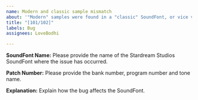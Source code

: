 ```yaml
---
name: Modern and classic sample mismatch
about: '"Modern" samples were found in a "classic" SoundFont, or vice versa.'
title: "[101/102]"
labels: Bug
assignees: LoveBodhi

---
```


**SoundFont Name:**
Please provide the name of the Stardream Studios SoundFont where the issue has occurred.

**Patch Number:**
Please provide the bank number, program number and tone name.

**Explanation:**
Explain how the bug affects the SoundFont.

